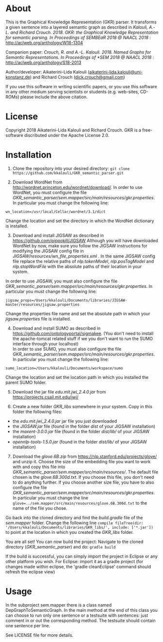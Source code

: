 # About

This is the Graphical Knowledge Representation (GKR) parser. It transforms a given sentence into a layered semantic graph as described
in *Kalouli, A.-L. and Richard Crouch. 2018. GKR: the Graphical Knowledge Representation for semantic parsing. In Proceedings of SEMBEaR 2018
@ NAACL 2018* : http://aclweb.org/anthology/W18-1304 

Companion paper: *Crouch, R. and A.-L. Kalouli. 2018. Named Graphs for Semantic Representations. In Proceedings of \*SEM 2018
@ NAACL 2018* : http://aclweb.org/anthology/S18-2013 

Author/developer: Aikaterini-Lida Kalouli (<aikaterini-lida.kalouli@uni-konstanz.de>) and Richard Crouch (<dick.crouch@gmail.com>)

If you use this software in writing scientific papers, or you use this
software in any other medium serving scientists or students (e.g. web-sites,
CD-ROMs) please include the above citation.

# License
Copyright 2018 Aikaterini-Lida Kalouli and Richard Crouch. GKR is a free-software discributed under the Apache License 2.0. 

# Installation 

1. Clone the repository into your desired directory: ``` git clone https://github.com/kkalouli/GKR_semantic_parser.git ```

2.  Download WordNet from http://wordnet.princeton.edu/wordnet/download/.
In order to use WordNet, you must configure the file *GKR_semantic_parser/sem.mapper/src/main/resources/gkr.properties*. 
In particular you must change the following line:

``` wn_location=/usr/local/Cellar/wordnet/3.1/dict ```

Change the location and set the directory in which the WordNet dictionary is installed.

3. Download and install JIGSAW as described in <https://github.com/pippokill/JIGSAW> 
Although you will have downloaded WordNet by now, make sure you follow the JIGSAW instructions for modifying the JIGSAW config file in
*JIGSAW/resources/wn_file_properties.xml* . In the same JIGSAW config file replace the relative paths of *nlp.tokenModel*, *nlp.posTagModel* and 
*nlp.stopWordFile* with the absolute paths of their location in your system.

In order to use JIGSAW, you must also configure the file *GKR_semantic_parser/sem.mapper/src/main/resources/gkr.properties*. 
In particular you must change the following line:

``` jigsaw_props=/Users/kkalouli/Documents/libraries/JIGSAW-master/resources/jigsaw.properties ```

Change the properties file name and set the absolute path in which your *jigsaw.properties* file is installed. 

4. Download and install SUMO as described in https://github.com/ontologyportal/sigmakee. (You don't need to install the apache-tomcat related stuff if we you don't want to run the SUMO interface through your localhost)  
In order to use SUMO, you must also configure the file *GKR_semantic_parser/sem.mapper/src/main/resources/gkr.properties*. 
In particular you must change the following line:

``` sumo_location=/Users/kkalouli/Documents/workspace/sumo ```

Change the location and set the location path in which you installed the parent SUMO folder. 

5. Download the jar file *edu.mit.jwi_2.4.0.jar* from <https://projects.csail.mit.edu/jwi/>

6. Create a new folder *GKR_libs* somewhere in your system. Copy in this folder the following files:
- the *edu.mit.jwi_2.4.0.jar* jar file you just downloaded
- the *JIGSAW.jar* file (found in the folder *dist* of your JIGSAW installation)
- the *maxent-3.0.0.jar* file (found in the folder *dist/lib/* of your JIGSAW installation)
- *opennlp-tools-1.5.0.jar* (found in the folder *dist/lib/* of your JIGSAW installation)

7. Download the *glove.6B.zip* from <https://nlp.stanford.edu/projects/glove/> and unzip it. Choose the size of the embedding file you want to work with and copy this file into *GKR_semantic_parser/sem.mapper/src/main/resources/*. The default file chosen is the *glove.6B.300d.txt*. If you choose this file, you don't need to do anything further. If you choose another size file, you have to also configure the file *GKR_semantic_parser/sem.mapper/src/main/resources/gkr.properties*. In particular you must change the line ``` glove=../sem.mapper/src/main/resources/glove.6B.300d.txt``` to the name of the file you chose. 




Go back into the cloned directory and find the *build.gradle* file of the *sem.mapper* folder. Change the following line
```compile fileTree(dir: '/Users/kkalouli/Documents/libraries/GKR_libs/', include: ['*.jar']) ```
to point at the location in which you created the *GKR_libs* folder. 

You are all set! You can now build the project:
Navigate to the cloned directory (*GKR_semantic_parser*) and do: ``` gradle build ```

If the build is successful, you can simply import the project in Eclipse or any other platform you wish.
For Eclipse: import it as a gradle project
(for changes made within eclipse, the 'gradle cleanEclipse' command should refresh the eclipse view)



# Usage

In the subproject sem.mapper there is a class named DepGraphToSemanticGraph.
In the main method at the end of this class you can choose to run only one sentence or a testsuite with sentences: just comment in or
out the corresponding method. The testsuite should contain one sentence per line.





See LICENSE file for more details.

